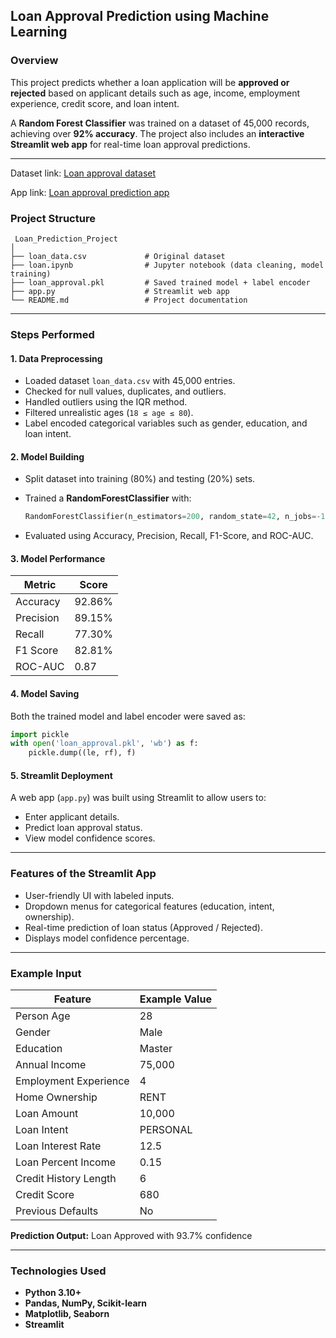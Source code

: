 ##  Loan Approval Prediction using Machine Learning

###  Overview

This project predicts whether a loan application will be **approved or rejected** based on applicant details such as age, income, employment experience, credit score, and loan intent.

A **Random Forest Classifier** was trained on a dataset of 45,000 records, achieving over **92% accuracy**. The project also includes an **interactive Streamlit web app** for real-time loan approval predictions.

---

Dataset link: [Loan approval dataset](https://www.kaggle.com/datasets/taweilo/loan-approval-classification-data )

App link: [Loan approval prediction app](https://loanapprovalrandomforest-d9fx7hftxtvdjdjjcvuyyv.streamlit.app/)

###  Project Structure

```
 Loan_Prediction_Project
│
├── loan_data.csv             # Original dataset
├── loan.ipynb                # Jupyter notebook (data cleaning, model training)
├── loan_approval.pkl         # Saved trained model + label encoder
├── app.py                    # Streamlit web app
└── README.md                 # Project documentation
```

---

###  Steps Performed

#### 1. Data Preprocessing

* Loaded dataset `loan_data.csv` with 45,000 entries.
* Checked for null values, duplicates, and outliers.
* Handled outliers using the IQR method.
* Filtered unrealistic ages (`18 ≤ age ≤ 80`).
* Label encoded categorical variables such as gender, education, and loan intent.

#### 2. Model Building

* Split dataset into training (80%) and testing (20%) sets.
* Trained a **RandomForestClassifier** with:

  ```python
  RandomForestClassifier(n_estimators=200, random_state=42, n_jobs=-1)
  ```
* Evaluated using Accuracy, Precision, Recall, F1-Score, and ROC-AUC.

#### 3. Model Performance

| Metric    | Score  |
| --------- | ------ |
| Accuracy  | 92.86% |
| Precision | 89.15% |
| Recall    | 77.30% |
| F1 Score  | 82.81% |
| ROC-AUC   | 0.87   |

#### 4. Model Saving

Both the trained model and label encoder were saved as:

```python
import pickle
with open('loan_approval.pkl', 'wb') as f:
    pickle.dump((le, rf), f)
```

#### 5. Streamlit Deployment

A web app (`app.py`) was built using Streamlit to allow users to:

* Enter applicant details.
* Predict loan approval status.
* View model confidence scores.

---

###  Features of the Streamlit App

* User-friendly UI with labeled inputs.
* Dropdown menus for categorical features (education, intent, ownership).
* Real-time prediction of loan status (Approved / Rejected).
* Displays model confidence percentage.

---

###  Example Input

| Feature               | Example Value |
| --------------------- | ------------- |
| Person Age            | 28            |
| Gender                | Male          |
| Education             | Master        |
| Annual Income         | 75,000        |
| Employment Experience | 4             |
| Home Ownership        | RENT          |
| Loan Amount           | 10,000        |
| Loan Intent           | PERSONAL      |
| Loan Interest Rate    | 12.5          |
| Loan Percent Income   | 0.15          |
| Credit History Length | 6             |
| Credit Score          | 680           |
| Previous Defaults     | No            |

**Prediction Output:**  Loan Approved with 93.7% confidence

---

###  Technologies Used

* **Python 3.10+**
* **Pandas, NumPy, Scikit-learn**
* **Matplotlib, Seaborn**
* **Streamlit**
